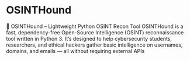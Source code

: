 # OSINTHound
🐺 OSINTHound – Lightweight Python OSINT Recon Tool  OSINTHound is a fast, dependency-free Open-Source Intelligence (OSINT) reconnaissance tool written in Python 3. It’s designed to help cybersecurity students, researchers, and ethical hackers gather basic intelligence on usernames, domains, and emails — all without requiring external APIs 

